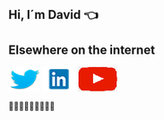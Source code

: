 
## Hi, I´m David :point_left:


## Elsewhere on the internet
[![Twitter](https://github.com/alcoceroftoday/alcoceroftoday/blob/master/twitter.png)](https://twitter.com/DAlcocer2) 
[![LinkedIn](https://github.com/alcoceroftoday/alcoceroftoday/blob/master/linkedin.png)](https://www.linkedin.com/in/david-bryan-alcocer-cañete-44028a163)
[![Youtube](https://github.com/alcoceroftoday/alcoceroftoday/blob/master/youtube.png)](https://www.youtube.com/channel/UCvekDURpvy3y1a88qkLKumw/featured?view_as=subscriber)

:construction::construction::construction::construction::construction::construction::construction::construction::construction:
